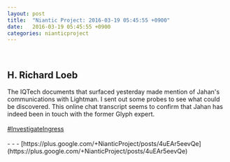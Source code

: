 ```yaml
---
layout: post
title:  "Niantic Project: 2016-03-19 05:45:55 +0900"
date:   2016-03-19 05:45:55 +0900
categories: nianticproject
---
```

<div class="shared"><br /><h2>H. Richard Loeb</h2>The IQTech documents that surfaced yesterday made mention of Jahan's communications with Lightman. I sent out some probes to see what could be discovered. This online chat transcript seems to confirm that Jahan has indeed been in touch with the former Glyph expert.<br /><br /><a rel="nofollow" class="ot-hashtag" href="https://plus.google.com/s/%23InvestigateIngress">#InvestigateIngress</a><br /><br /></div>
- - -
[https://plus.google.com/+NianticProject/posts/4uEAr5eevQe](https://plus.google.com/+NianticProject/posts/4uEAr5eevQe)
